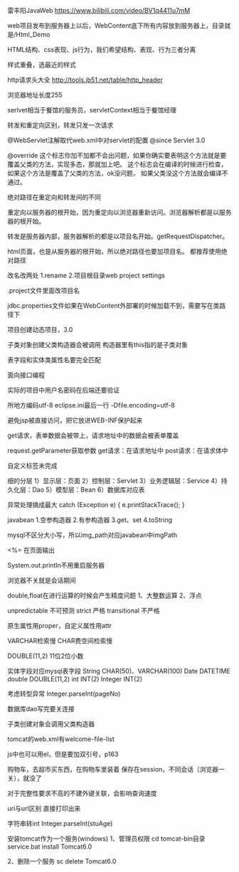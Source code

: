 雷丰阳JavaWeb
https://www.bilibili.com/video/BV1q4411u7mM

web项目发布到服务器上以后，WebContent底下所有内容放到服务器上，目录就是/Html_Demo

HTML结构、css表现、js行为，我们希望结构、表现、行为三者分离

样式重叠，选最近的样式

http请求头大全
http://tools.jb51.net/table/http_header

浏览器地址长度255

serlvet相当于餐馆的服务员，servletContext相当于餐馆经理

转发和重定向区别，转发只发一次请求

@WebServlet注解取代web.xml中对servlet的配置
@since Servlet 3.0

@override 
这个标志你加不加都不会出问题，如果你确实要表明这个方法就是要覆盖父类的方法，实现多态，那就加上吧。
这个标志会在编译的时候进行检查，如果这个方法是覆盖了父类的方法，ok没问题，
如果父类没这个方法就会编译不通过。


绝对路径在重定向和转发间的不同

重定向以服务器的根开始，因为重定向以浏览器重新访问。浏览器解析都是以服务器的根开始。

转发是服务器内部，服务器解析的都是以项目名开始。getRequestDispatcher。

html页面，也是从服务器的根开始，所以绝对路径也要加项目名。
都推荐使用绝对路径

改名改两处
1.rename
2.项目根目录web project settings

.project文件里面改项目名

jdbc.properties文件如果在WebContent外部署的时候加载不到，需要写在类路径下

项目创建动态项目，3.0

子类对象创建父类构造器会被调用
构造器里有this指的是子类对象

表字段和实体类属性名要完全匹配

面向接口编程

实际的项目中用户名密码在后端还要验证

所地方编码utf-8		eclipse.ini最后一行
-Dfile.encoding=utf-8

避免jsp被直接访问，把它放进WEB-INF保护起来

get请求，表单数据会被带上，请求地址中的数据会被表单覆盖

request.getParameter获取参数
get请求：在请求地址中
post请求：在请求体中

自定义标签未完成

细的分层
1）显示层：页面
2）控制层：Servlet
3）业务逻辑层：Service
4）持久化层：Dao
5）模型层：Bean
6）数据库对应表

异常处理搞成最大
catch (Exception e) {
	e.printStackTrace();
}


javabean
1.空参构造器
2.有参构造器
3.get、set
4.toString

mysql不区分大小写，所以img_path对应javabean中imgPath

<%= 在页面输出

System.out.println不用重启服务器

浏览器不关就是会话期间

double,float在进行运算的时候会产生精度问题
1、大整数运算
2、浮点

unpredictable 不可预测
strict 严格
transitional 不严格

原生属性用proper，自定义属性用attr

VARCHAR检索慢
CHAR费空间检索慢

DOUBLE(11,2)	11位2位小数

实体字段对应mysql表字段
String CHAR(50)、VARCHAR(100)
Date	DATETIME
double	DOUBLE(11,2)
int		INT(2)
Integer	INT(2)

考虑转型异常
Integer.parseInt(pageNo)

数据库dao写完要关连接

子类创建对象会调用父类构造器

tomcat的web.xml有welcome-file-list

js中也可以用el，但是要加双引号，p163

购物车，去超市买东西，在购物车里装着
保存在session，不同会话（浏览器一关），就没了

对于完整性要求不高的不建外键关联，会影响查询速度

uri与url区别
直接打印出来

字符串转int
Integer.parseInt(stuAge)

安装tomcat作为一个服务(windows)
1、管理员权限
	cd tomcat-bin目录
	service.bat install Tomcat6.0

2、删除一个服务
	sc delete Tomcat6.0